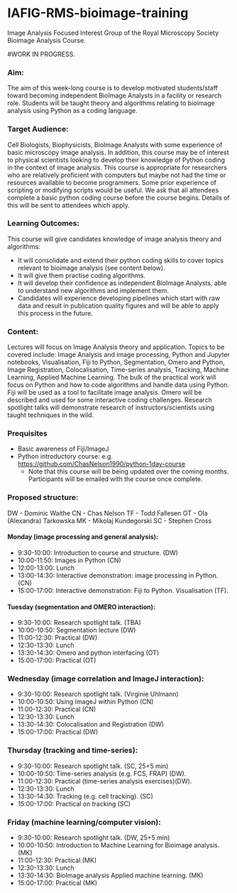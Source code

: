 # IAFIG-RMS-bioimage-training
Image Analysis Focused Interest Group of the Royal Microscopy Society Bioimage Analysis Course.

#WORK IN PROGRESS.

### Aim:
The aim of this week-long course is to develop motivated students/staff toward becoming independent BioImage Analysts in a facility or research role. Students will be taught theory and algorithms relating to bioimage analysis using Python as a coding language.

### Target Audience:
Cell Biologists, Biophysicists, BioImage Analysts with some experience of basic microscopy image analysis. In addition, this course may be of interest to physical scientists looking to develop their knowledge of Python coding in the context of image analysis. This course is appropriate for researchers who are relatively proficient with computers but maybe not had the time or resources available to become programmers. Some prior experience of scripting or modifying scripts would be useful. We ask that all attendees complete a basic python coding course before the course begins. Details of this will be sent to attendees which apply.



### Learning Outcomes: 
This course will give candidates knowledge of image analysis theory and algorithms:
* It will consolidate and extend their python coding skills to cover topics relevant to bioimage analysis (see content below). 
* It will give them practise coding algorithms. 
* It will develop their confidence as independent BioImage Analysts, able to understand new algorithms and implement them.
* Candidates will experience developing pipelines which start with raw data and result in publication quality figures and will be able to apply this process in the future.

### Content:
Lectures will focus on Image Analysis theory and application. Topics to be covered include: Image Analysis and image processing, Python and Jupyter notebooks, Visualisation, Fiji to Python, Segmentation, Omero and Python, Image Registration, Colocalisation, Time-series analysis, Tracking, Machine Learning, Applied Machine Learning. The bulk of the practical work will focus on Python and how to code algorithms and handle data using Python. Fiji will be used as a tool to facilitate image analysis. Omero will be described and used for some interactive coding challenges. Research spotlight talks will demonstrate research of instructors/scientists using taught techniques in the wild.

### Prequisites
- Basic awareness of Fiji/ImageJ
- Python introductory course: e.g. https://github.com/ChasNelson1990/python-1day-course
  - Note that this course will be being updated over the coming months. Participants will be emailed with the course once complete.


### Proposed structure:

DW - Dominic Waithe
CN - Chas Nelson
TF  - Todd Fallesen
OT - Ola (Alexandra) Tarkowska
MK - Mikolaj Kundegorski
SC - Stephen Cross

#### Monday (image processing and general analysis):
- 9:30-10:00: Introduction to course and structure. (DW)
- 10:00-11:50: Images in Python (CN)
- 12:00-13:00: Lunch
- 13:00-14:30: Interactive demonstration: image processing in Python. (CN)
- 15:00-17:00: Interactive demonstration: Fiji to Python. Visualisation (TF). 
#### Tuesday (segmentation and OMERO interaction):
- 9:30-10:00: Research spotlight talk. (TBA)
- 10:00-10:50: Segmentation lecture (DW)
- 11:00-12:30: Practical (DW)
- 12:30-13:30: Lunch
- 13:30-14:30: Omero and python interfacing (OT)
- 15:00-17:00: Practical (OT)
### Wednesday (image correlation and ImageJ interaction):
- 9:30-10:00: Research spotlight talk. (Virginie Uhlmann)
- 10:00-10:50: Using ImageJ within Python (CN)
- 11:00-12:30: Practical (CN)
- 12:30-13:30:  Lunch
- 13:30-14:30: Colocalisation and Registration (DW)
- 15:00-17:00: Practical (DW)
### Thursday (tracking and time-series):
- 9:30-10:00: Research spotlight talk. (SC, 25+5 min)
- 10:00-10:50: Time-series analysis (e.g. FCS, FRAP) (DW).
- 11:00-12:30: Practical (time-series analysis exercises)(DW).
- 12:30-13:30: Lunch
- 13:30-14:30: Tracking (e.g. cell tracking). (SC)
- 15:00-17:00: Practical on tracking (SC)
### Friday (machine learning/computer vision):
- 9:30-10:00: Research spotlight talk. (DW, 25+5 min)
- 10:00-10:50: Introduction to Machine Learning for Bioimage analysis. (MK)
- 11:00-12:30: Practical.(MK)
- 12:30-13:30: Lunch
- 13:30-14:30: BioImage analysis Applied machine learning. (MK)
- 15:00-17:00: Practical (MK)
